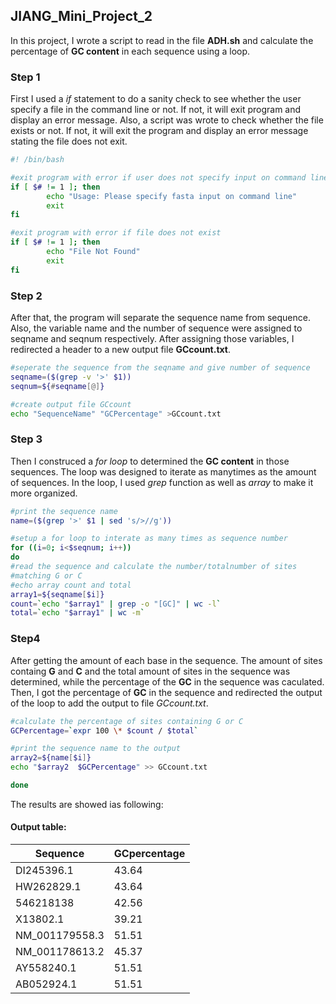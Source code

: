 ## JIANG_Mini_Project_2

In this project, I wrote a script to read in the file **ADH.sh** and calculate the percentage of **GC content** in each sequence using a loop.

### Step 1
First I used a _if_ statement to do a sanity check to see whether the user specify a file in the command line or not. If not, it will exit program and display an error message. Also, a script was wrote to check whether the file exists or not. If not, it will exit the program and display an error message stating the file does not exit.

```bash
#! /bin/bash                                                                   

#exit program with error if user does not specify input on command line
if [ $# != 1 ]; then
        echo "Usage: Please specify fasta input on command line"
        exit
fi

#exit program with error if file does not exist
if [ $# != 1 ]; then
        echo "File Not Found"
        exit
fi
```

### Step 2
After that, the program will separate the sequence name from sequence. Also, the variable name and the number of sequence were assigned to seqname and seqnum respectively. After assigning those variables, I redirected a header to a new output file **GCcount.txt**.

```bash
#seperate the sequence from the seqname and give number of sequence
seqname=($(grep -v '>' $1))
seqnum=${#seqname[@]}

#create output file GCcount
echo "SequenceName" "GCPercentage" >GCcount.txt
```
### Step 3
Then I construced a _for loop_ to determined the **GC content** in those sequences. The loop was designed to iterate as manytimes as the amount of sequences. In the loop, I used _grep_ function as well as _array_ to make it more organized.

```bash
#print the sequence name
name=($(grep '>' $1 | sed 's/>//g'))

#setup a for loop to interate as many times as sequence number
for ((i=0; i<$seqnum; i++))
do
#read the sequence and calculate the number/totalnumber of sites
#matching G or C
#echo array count and total
array1=${seqname[$i]}
count=`echo "$array1" | grep -o "[GC]" | wc -l`
total=`echo "$array1" | wc -m`
```
### Step4
After getting the amount of each base in the sequence. The amount of sites containg **G** and **C** and the total amount of sites in the sequence was determined, while the percentage of the **GC** in the sequence was caculated. Then, I got the percentage of **GC** in the sequence and redirected the output of the loop to add the output to file _GCcount.txt_. 

```bash
#calculate the percentage of sites containing G or C
GCPercentage=`expr 100 \* $count / $total`

#print the sequence name to the output
array2=${name[$i]}
echo "$array2  $GCPercentage" >> GCcount.txt

done
```
The results are showed ias following:
#### Output table:

|Sequence      |	GCpercentage|
|--------------|-------------|
|DI245396.1    |	43.64|
|HW262829.1    |	43.64|
|546218138     |	42.56|
|X13802.1      |	39.21|
|NM_001179558.3|	51.51|
|NM_001178613.2|	45.37|
|AY558240.1    |	51.51|
|AB052924.1    |	51.51|
